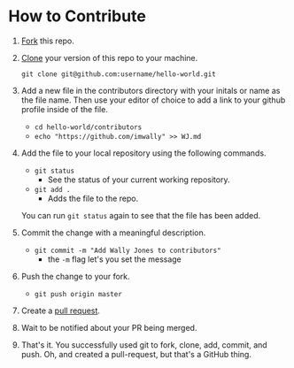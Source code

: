 # How to Contribute

1. [Fork](https://help.github.com/articles/fork-a-repo/) this repo.

2. [Clone](https://help.github.com/articles/cloning-a-repository/)
   your version of this repo to your machine.
   
   `git clone git@github.com:username/hello-world.git`

3. Add a new file in the contributors directory with your initals or name as the file name. Then use your editor of choice to add a link to your github profile inside of the file.
    * `cd hello-world/contributors`
    * `echo "https://github.com/imwally" >> WJ.md`
   
4. Add the file to your local repository using the following commands.
    * `git status`
	    * See the status of your current working repository.
	* `git add .`
        * Adds the file to the repo.
	
	You can run `git status` again to see that the file has been added.
	
5. Commit the change with a meaningful description.

	* `git commit -m "Add Wally Jones to contributors"`
        * the `-m` flag let's you set the message
	
6. Push the change to your fork.
    * `git push origin master`
	
	
7. Create a [pull request](https://help.github.com/articles/creating-a-pull-request/).

8. Wait to be notified about your PR being merged.

9. That's it. You successfully used git to fork, clone, add, commit,
   and push. Oh, and created a pull-request, but that's a GitHub
   thing.
